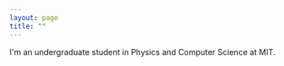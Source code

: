 ```yaml
---
layout: page
title: ""
---
```

I'm an undergraduate student in Physics and Computer Science at MIT.
